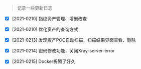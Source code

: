 
> 记录一些更新日志

- [x] [2021-0210] 指纹资产管理、增删改查
- [x] [2021-0210] 优化资产的查询方式
- [x] [2021-0213] 发现资产POC自动扫描、扫描结果界面查看、删除
- [x] [2021-0214] 密码修改功能，关闭Xray-server-error
- [x] [2021-0215] Docker折腾了好久




